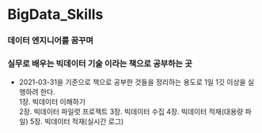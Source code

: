 # BigData_Skills
### 데이터 엔지니어를 꿈꾸며

### **실무로 배우는 빅데이터 기술** 이라는 책으로 공부하는 곳

- 2021-03-31을 기준으로 책으로 공부한 것들을 정리하는 용도로 1일 1깃 이상을 실행하려 한다.  
  1장. 빅데이터 이해하기  
  2장. 빅데이터 파일럿 프로젝트
  3장. 빅데이터 수집
  4장. 빅데이터 적재(대용량 파일)
  5장. 빅데이터 적재(실시간 로그)

